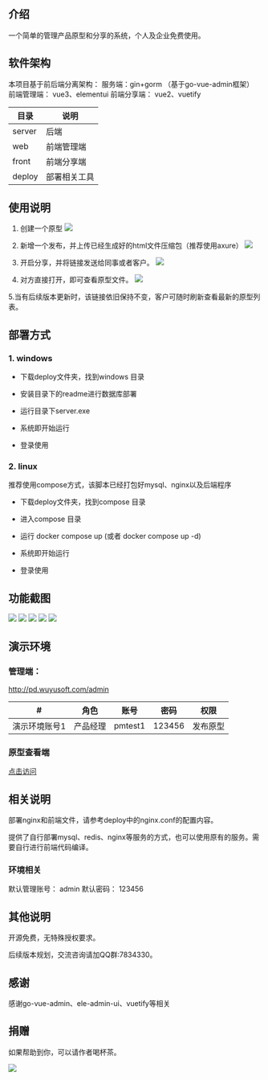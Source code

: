## 介绍
一个简单的管理产品原型和分享的系统，个人及企业免费使用。



## 软件架构

本项目基于前后端分离架构：
服务端：gin+gorm  （基于go-vue-admin框架）
前端管理端： vue3、elementui
前端分享端： vue2、vuetify


| 目录  | 说明  |
|---|---|
| server | 后端  |
| web  | 前端管理端 |
| front | 前端分享端  |
| deploy  | 部署相关工具  |

## 使用说明

1. 创建一个原型
![](docs/s1.png)


2. 新增一个发布，并上传已经生成好的html文件压缩包（推荐使用axure）
![](docs/s2.png)


3. 开启分享，并将链接发送给同事或者客户。
![](docs/s3.png)


4. 对方直接打开，即可查看原型文件。
![](docs/s4.png)

5.当有后续版本更新时，该链接依旧保持不变，客户可随时刷新查看最新的原型列表。




## 部署方式

### 1. windows
- 下载deploy文件夹，找到windows 目录

- 安装目录下的readme进行数据库部署

- 运行目录下server.exe 

- 系统即开始运行

- 登录使用

### 2. linux
推荐使用compose方式，该脚本已经打包好mysql、nginx以及后端程序
- 下载deploy文件夹，找到compose 目录

- 进入compose 目录

- 运行 docker compose up   (或者 docker compose up -d)

- 系统即开始运行

- 登录使用



## 功能截图

![](docs/01.png)
![](docs/02.png)
![](docs/03.png)
![](docs/04.png)
![](docs/05.png)



## 演示环境


### 管理端： 

http://pd.wuyusoft.com/admin

| #| 角色 |	 账号 | 	密码    |  权限 |
| :--: | :------: | :------: |:------: | ---------- |
|演示环境账号1 |产品经理 | 	pmtest1|	123456|发布原型|

### 原型查看端

[点击访问](http://pd.wuyusoft.com/front/#/pd/dcec94df-35f4-40e1-b6ec-5d19ea7c61ae)


## 相关说明

部署nginx和前端文件，请参考deploy中的nginx.conf的配置内容。

提供了自行部署mysql、redis、nginx等服务的方式，也可以使用原有的服务。需要自行进行前端代码编译。


### 环境相关

默认管理账号：
admin
默认密码：
123456




## 其他说明
开源免费，无特殊授权要求。

后续版本规划，交流咨询请加QQ群:7834330。

## 感谢
感谢go-vue-admin、ele-admin-ui、vuetify等相关




## 捐赠
如果帮助到你，可以请作者喝杯茶。


![](docs/00.png)
